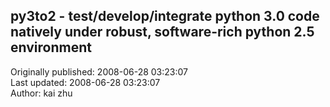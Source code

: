 ## py3to2 - test/develop/integrate python 3.0 code natively under robust, software-rich python 2.5 environment  
Originally published: 2008-06-28 03:23:07  
Last updated: 2008-06-28 03:23:07  
Author: kai zhu  
  

